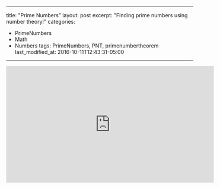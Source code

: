 

---
title: "Prime Numbers"
layout: post
excerpt: "Finding prime numbers using number theory!"
categories:
  - PrimeNumbers
  - Math
  - Numbers
tags: PrimeNumbers, PNT, primenumbertheorem
last_modified_at: 2016-10-11T12:43:31-05:00
---

<iframe width="560" height="315" src="https://www.youtube.com/embed/Oa_I3duN9J8?si=CCEV8NYVlWtJ0Hac" title="YouTube video player" frameborder="0" allow="accelerometer; autoplay; clipboard-write; encrypted-media; gyroscope; picture-in-picture; web-share" referrerpolicy="strict-origin-when-cross-origin" allowfullscreen></iframe>

